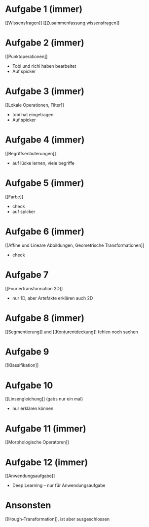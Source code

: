 # Aufgabe 1 (immer)
[[Wissensfragen]]
[[Zusammenfassung wissensfragen]]
# Aufgabe 2 (immer)
[[Punktoperationen]]
- Tobi und richi haben bearbeitet
- Auf spicker
# Aufgabe 3 (immer)
[[Lokale Operationen, Filter]]
- tobi hat eingetragen
- Auf spicker

# Aufgabe 4 (immer)
[[Begriffserläuterungen]]
- auf lücke lernen, viele begriffe
# Aufgabe 5 (immer)
[[Farbe]] 
- check
- auf spicker
# Aufgabe 6 (immer)
[[Affine und Lineare Abbildungen, Geometrische Transformationen]]
- check

# Aufgabe 7
 [[Fouriertransformation 2D]]
- nur 1D, aber Artefakte erklären auch 2D

# Aufgabe 8 (immer)
[[Segmentierung]] und [[Konturentdeckung]]
fehlen noch sachen
# Aufgabe 9
[[Klassifikation]]

# Aufgabe 10
[[Linsengleichung]] (gabs nur ein mal)
- nur erklären können

# Aufgabe 11 (immer)
[[Morphologische Operatoren]]

# Aufgabe 12 (immer)
[[Anwendungsaufgabe]]
- Deep Learning – nur für Anwendungsaufgabe


# Ansonsten
[[Hough-Transformation]], ist aber ausgeschlossen